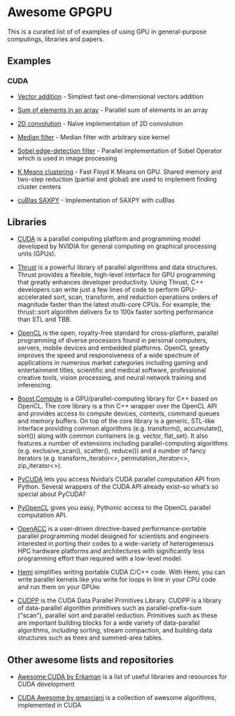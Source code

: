 # Awesome GPGPU
This is a curated list of of examples of using GPU in general-purpose computings, libraries and papers.

## Examples

### CUDA

* [Vector addition](https://github.com/rbaygildin/awesome-gpgpu/tree/master/vectorAdd) - Simplest fast one-dimensional vectors addition

* [Sum of elements in an array](https://github.com/rbaygildin/awesome-gpgpu/blob/master/sumArray/sum.cu) - Parallel sum of elements in an array

* [2D convolution](https://github.com/rbaygildin/awesome-gpgpu/blob/master/convolution/convolve2D.cu) - Naïve implementation of 2D convolution 

* [Median filter](https://github.com/rbaygildin/awesome-gpgpu/tree/master/medianFilter) - Median filter with arbitrary size kernel

* [Sobel edge-detection filter](https://github.com/rbaygildin/awesome-gpgpu/blob/master/sobel/sobel.cu) - Parallel implementation of Sobel Operator which is used in image processing

* [K Means clustering](https://github.com/rbaygildin/awesome-gpgpu/blob/master/kmeans/cuda_kmeans.cu) - Fast Floyd K Means on GPU. Shared memory and two-step reduction (partial and global) are used to implement finding cluster centers

* [cuBlas SAXPY](https://github.com/rbaygildin/awesome-gpgpu/blob/master/saxpy/saxpy.cu) - Implementation of SAXPY with cuBlas

## Libraries

* [CUDA](https://developer.nvidia.com/cuda-toolkit) is a parallel computing platform and programming model developed by NVIDIA for general computing on graphical processing units (GPUs).

* [Thrust](https://thrust.github.io/) is a powerful library of parallel algorithms and data structures. Thrust provides a flexible, high-level interface for GPU programming that greatly enhances developer productivity. Using Thrust, C++ developers can write just a few lines of code to perform GPU-accelerated sort, scan, transform, and reduction operations orders of magnitude faster than the latest multi-core CPUs. For example, the thrust::sort algorithm delivers 5x to 100x faster sorting performance than STL and TBB.

* [OpenCL](https://www.khronos.org/opencl/) is the open, royalty-free standard for cross-platform, parallel programming of diverse processors found in personal computers, servers, mobile devices and embedded platforms. OpenCL greatly improves the speed and responsiveness of a wide spectrum of applications in numerous market categories including gaming and entertainment titles, scientific and medical software, professional creative tools, vision processing, and neural network training and inferencing.

* [Boost.Compute](http://boostorg.github.io/compute/) is a GPU/parallel-computing library for C++ based on OpenCL. The core library is a thin C++ wrapper over the OpenCL API and provides access to compute devices, contexts, command queues and memory buffers. On top of the core library is a generic, STL-like interface providing common algorithms (e.g. transform(), accumulate(), sort()) along with common containers (e.g. vector<T>, flat_set<T>). It also features a number of extensions including parallel-computing algorithms (e.g. exclusive_scan(), scatter(), reduce()) and a number of fancy iterators (e.g. transform_iterator<>, permutation_iterator<>, zip_iterator<>).

* [PyCUDA](https://documen.tician.de/pycuda/) lets you access Nvidia‘s CUDA parallel computation API from Python. Several wrappers of the CUDA API already exist–so what’s so special about PyCUDA?

* [PyOpenCL](https://documen.tician.de/pyopencl/) gives you easy, Pythonic access to the OpenCL parallel computation API. 

* [OpenACC](https://www.openacc.org/) is a user-driven directive-based performance-portable parallel programming model designed for scientists and engineers interested in porting their codes to a wide-variety of heterogeneous HPC hardware platforms and architectures with significantly less programming effort than required with a low-level model.

* [Hemi](http://harrism.github.io/hemi/) simplifies writing portable CUDA C/C++ code. With Hemi, you can write parallel kernels like you write for loops in line in your CPU code and run them on your GPUю

* [CUDPP](https://github.com/cudpp/cudpp) is the CUDA Data Parallel Primitives Library. CUDPP is a library of data-parallel algorithm primitives such as parallel-prefix-sum ("scan"), parallel sort and parallel reduction. Primitives such as these are important building blocks for a wide variety of data-parallel algorithms, including sorting, stream compaction, and building data structures such as trees and summed-area tables.


## Other awesome lists and repositories

* [Awesome CUDA by Erkaman](https://github.com/Erkaman/Awesome-CUDA) is a list of useful libraries and resources for CUDA development

* [CUDA Awesome by gmarciani](https://github.com/gmarciani/cudawesome) is a collection of awesome algorithms, implemented in CUDA
